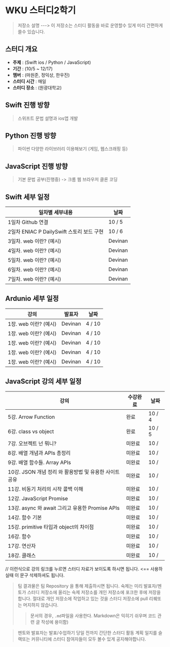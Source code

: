# WKU 스터디2학기 

> 저장소 설명 ---> 이 저장소는 스터디 활동을 바로 운영할수 있게 미리 간편하게 쓸수 있습니다.

## 스터디 개요
* **주제** : (Swift ios / Python / JavaScript)
* **기간** : (10/5 ~ 12/17)
* **멤버** : (마원준, 정익상, 한우진)
* **스터디 시간** : 매일 
* **스터디 장소** : (원광대학교)


## Swift 진행 방향 

> 스위프트 문법 설명과 ios앱 개발
> 

## Python 진행 방향 

> 파이썬 다양한 라이브러리 이용해보기 (게임, 웹스크래핑 등)
> 


## JavaScript 진행 방향

> 기본 문법 공부(진행중) -> 크롬 웹 브라우저 클론 코딩


## Swift 세부 일정
| 일차별 세부내용     | 날짜 |
| -----------------| ---- |
| 1일차 Github 연결 | 10 / 5 |
| 2일차 ENIAC P DailySwift 스토리 보드 구현  | 10 / 6 |
| 3일차. web 이란? (예시)| Devinan | 10 /  |
| 4일차. web 이란? (예시)| Devinan | 10 /  |
| 5일차. web 이란? (예시)| Devinan | 10 /  |
| 6일차. web 이란? (예시)| Devinan | 10 /  |
| 7일차. web 이란? (예시)| Devinan | 10 /  |
## Ardunio 세부 일정
| 강의              | 발표자 | 날짜 |
| -----------------| ------- | --- |
| 1장. web 이란? (예시)| Devinan | 4 / 10 |
| 1장. web 이란? (예시)| Devinan | 4 / 10 |
| 1장. web 이란? (예시)| Devinan | 4 / 10 |
| 1장. web 이란? (예시)| Devinan | 4 / 10 |
| 1장. web 이란? (예시)| Devinan | 4 / 10 |


## JavaScript 강의 세부 일정
| 강의              | 수강완료 | 날짜 |
| -----------------| ------- | --- |
| 5강. Arrow Function| 완료 | 10 / 4 |
| 6강. class vs object| 완료 | 10 / 5 |
| 7강. 오브젝트 넌 뭐니?| 미완료 | 10 /  |
| 8강. 배열 개념과 APIs 총정리| 미완료 | 10 /  |
| 9강. 배열 함수들. Array APIs| 미완료 | 10 /  |
| 10강. JSON 개념 정리 와 활용방법 및 유용한 사이트 공유| 미완료 | 10 /  |
| 11강. 비동기 처리의 시작 콜백 이해| 미완료 | 10 /  |
| 12강. JavaScript Promise| 미완료 | 10 /  |
| 13강. async 와 await 그리고 유용한 Promise APIs| 미완료 | 10 /  |
| 14강. 함수 기본| 미완료 | 10 /  |
| 15강. primitive 타입과 object의 차이점| 미완료 | 10 /  |
| 16강. 함수| 미완료 | 10 /  |
| 17강. 연산자| 미완료 | 10 /  |
| 18강. 클래스| 미완료 | 10 /  |



// 이런식으로 강의 링크를 누르면 스터디 자료가 보이도록 하시면 됩니다. <== 사용하실때 이 문구 삭제하셔도 됩니다.
> 팀 결과물은 팀 Repository 을 통해 제출하시면 됩니다.
> 숙제는 미리 발표자/멘토가 스터디 저장소에 올리는 숙제 저장소를 개인 저장소에 포크한 후에 저장을 합니다. 절대로 개인 저장소에 작업하고 있는 것을 스터디 저장소에 pull 리퀘또는 머지하지 않습니다.
> > 문서의 경우, `.md`파일을 사용한다.
> > Markdown은  익히기 쉬우며 코드 관련 글 작성에 용이함)

> 멘토와 발표자는 발표/수업하기 당일 전까지 간단한 스터디 활동 계획 일지를 슬랙또는 커뮤니티에 스터디 참여자들이 모두 볼수 있게 공지해야합니다.
